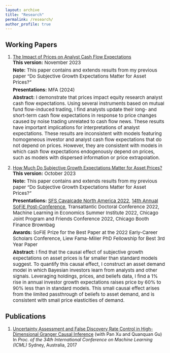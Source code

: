 ```yaml
---
layout: archive
title: "Research"
permalink: /research/
author_profile: true
---
```


## Working Papers
1. [The Impact of Prices on Analyst Cash Flow Expectations](https://papers.ssrn.com/sol3/papers.cfm?abstract_id=4443349)    
   <p style="font-size: 15px;margin-bottom: 5px;margin-top: 0;"> <b>This version:</b> November 2023 </p>
   <p style="font-size: 15px;margin-bottom: 5px;margin-top: 0;"> <b>Note:</b> This paper contains and extends results from my previous paper “Do Subjective Growth Expectations Matter for Asset Prices?”</p>
   <p style="font-size: 15px;margin-bottom: 5px;margin-top: 0;"> <b>Presentations:</b> MFA (2024)</p>
   <p style="font-size: 15px;margin-bottom: 5px;margin-top: 0;"> <b>Abstract:</b> I demonstrate that prices impact equity research analyst cash flow expectations. Using several instruments based on mutual fund flow-induced trading, I find analysts update their long- and short-term cash flow expectations in response to price changes caused by noise trading unrelated to cash flow news. These results have important implications for interpretations of analyst expectations. These results are inconsistent with models featuring homogeneous investor and analyst cash flow expectations that do not depend on prices. However, they are consistent with models in which cash flow expectations endogenously depend on prices, such as models with dispersed information or price extrapolation.</p>

<!---    
   <span style="font-size: 12px;">
      <details><summary>Abstract</summary>
      This paper characterizes the transition dynamics of a continuous-time neoclassical production economy with capital accumulation in which households face idiosyncratic income risk. Insurance companies operating in perfectly competitive markets offer long-term insurance contracts and can commit to future contractual obligations, whereas households cannot. Therefore the equilibrium features imperfect insurance and a non-degenerate cross-sectional consumption distribution. When household labor productivity takes two values, one of which is zero, and the utility function is logarithmic, we show that the transition dynamics induced by unexpected positive or negative technology shocks, including the evolution of the consumption distribution, can be calculated in closed form, as long as the initial deviation from the steady state is not too large. This is in contrast to both the standard representative agent neoclassical growth model as well as Bewley (1986) style models with uninsurable idiosyncratic income risk.  Thus the paper provides an analytically tractable alternative to the standard incomplete markets general equilibrium model developed in Aiyagari (1994) by retaining its physical structure, but substituting the assumed incomplete asset markets structure with one in which limits to consumption insurance emerge endogenously, as in the macroeconomic literature on limited commitment.
      </details>
   </span> --->


2. [How Much Do Subjective Growth Expectations Matter for Asset Prices?](https://papers.ssrn.com/sol3/papers.cfm?abstract_id=4209688)
   <p style="font-size: 15px;margin-bottom: 5px;margin-top: 0;"> <b>This version:</b> October 2023 </p>
   <p style="font-size: 15px;margin-bottom: 5px;margin-top: 0;"> <b>Note:</b> This paper contains and extends results from my previous paper “Do Subjective Growth Expectations Matter for Asset Prices?”</p>
   <p style="font-size: 15px;margin-bottom: 5px;margin-top: 0;"> <b>Presentations:</b> 
      <a href="http://sfs.org/financecavalcades/sfs-cavalcade-north-america-2022/">SFS Cavalcade North America 2022</a>, 
      <a href="https://www.janeway.econ.cam.ac.uk/event/fourteenth-annual-sofie-conference">14th Annual SoFiE Post-Conference</a>,
      Transatlantic Doctoral Conference 2022, 
      Machine Learning in Economics Summer Institute 2022, 
      Chicago Joint Program and Friends Conference 2022, Chicago Booth Finance Brownbag </p>
   <p style="font-size: 15px;margin-bottom: 5px;margin-top: 0;"> <b>Awards:</b> 
      SoFiE Prize for the Best Paper at the 2022 Early-Career Scholars Conference, 
      Liew Fama-Miller PhD Fellowship for Best 3rd Year Paper</p>
   <p style="font-size: 15px;margin-bottom: 5px;margin-top: 0;"> <b>Abstract:</b>  I find that the causal effect of subjective growth expectations on asset prices is far smaller than standard models suggest. To quantify this causal effect, I construct an asset demand model in which Bayesian investors learn from analysts and other signals. Leveraging holdings, prices, and beliefs data, I find a 1% rise in annual investor growth expectations raises price by 60% to 90% less than in standard models. This small causal effect arises from the limited passthrough of beliefs to asset demand, and is consistent with small price elasticities of demand.</p>   
 

## Publications
1. [Uncertainty Assessment and False Discovery Rate Control in High-Dimensional Granger Causal Inference](http://proceedings.mlr.press/v70/chaudhry17a) (with Pan Xu and Quanquan Gu)  
   In *Proc. of the 34th International Conference on Machine Learning (ICML)* Sydney, Australia, 2017
